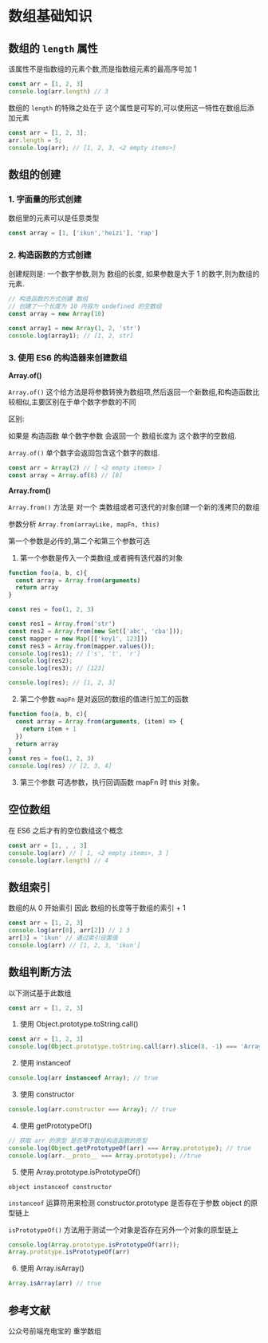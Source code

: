 # 数组基础知识

##  数组的 `length` 属性

该属性不是指数组的元素个数,而是指数组元素的最高序号加 1

```js
const arr = [1, 2, 3]
console.log(arr.length) // 3
```
数组的 `length` 的特殊之处在于 这个属性是可写的,可以使用这一特性在数组后添加元素

```js
const arr = [1, 2, 3];
arr.length = 5;
console.log(arr); // [1, 2, 3, <2 empty items>]
```

## 数组的创建

### 1. 字面量的形式创建

数组里的元素可以是任意类型
```js
const array = [1, ['ikun','heizi'], 'rap']
```

### 2. 构造函数的方式创建

创建规则是: 一个数字参数,则为 数组的长度, 如果参数是大于 1 的数字,则为数组的元素.
```js
// 构造函数的方式创建 数组
// 创建了一个长度为 10 内容为 undefined 的空数组
const array = new Array(10)

const array1 = new Array(1, 2, 'str')
console.log(array1); // [1, 2, str]

```

### 3. 使用 ES6 的构造器来创建数组


**Array.of()**

`Array.of()` 这个给方法是将参数转换为数组项,然后返回一个新数组,和构造函数比较相似,主要区别在于单个数字参数的不同

区别:

如果是 构造函数 单个数字参数 会返回一个 数组长度为 这个数字的空数组.

`Array.of()` 单个数字会返回包含这个数字的数组.


```js
const arr = Array(2) // [ <2 empty items> ]
const array = Array.of(8) // [8]
```

**Array.from()**

`Array.from()` 方法是 对一个 类数组或者可迭代的对象创建一个新的浅拷贝的数组

参数分析 `Array.from(arrayLike, mapFn, this)`

第一个参数是必传的,第二个和第三个参数可选

1. 第一个参数是传入一个类数组,或者拥有迭代器的对象

```js
function foo(a, b, c){
  const array = Array.from(arguments)
  return array
}

const res = foo(1, 2, 3)

const res1 = Array.from('str')
const res2 = Array.from(new Set(['abc', 'cba']));
const mapper = new Map([['key1', 123]])
const res3 = Array.from(mapper.values());
console.log(res1); // ['s', 't', 'r']
console.log(res2);
console.log(res3); // [123]

console.log(res); // [1, 2, 3]

```

2. 第二个参数 `mapFn` 是对返回的数组的值进行加工的函数

```js
function foo(a, b, c){
  const array = Array.from(arguments, (item) => {
    return item + 1
  })
  return array
}
const res = foo(1, 2, 3)
console.log(res) // [2, 3, 4]
```

3. 第三个参数 可选参数，执行回调函数 mapFn 时 this 对象。

## 空位数组

在 ES6 之后才有的空位数组这个概念

```js
const arr = [1, , , 3]
console.log(arr) // [ 1, <2 empty items>, 3 ]
console.log(arr.length) // 4
```

## 数组索引

数组的从 0 开始索引 因此 数组的长度等于数组的索引 + 1

```js
const arr = [1, 2, 3]
console.log(arr[0], arr[2]) // 1 3
arr[3] = 'ikun' // 通过索引设置值
console.log(arr) // [1, 2, 3, 'ikun']
```




## 数组判断方法

以下测试基于此数组
```js
const arr = [1, 2, 3]
```

1. 使用 Object.prototype.toString.call()

```js
const arr = [1, 2, 3]
console.log(Object.prototype.toString.call(arr).slice(8, -1) === 'Array'); // true
```

2. 使用 instanceof

```js
console.log(arr instanceof Array); // true
```

3. 使用 constructor
```js
console.log(arr.constructor === Array); // true
```
4. 使用 getPrototypeOf()
```js
// 获取 arr 的原型 是否等于数组构造函数的原型
console.log(Object.getPrototypeOf(arr) === Array.prototype); // true
console.log(arr.__proto__ === Array.prototype); //true
```

5. 使用 Array.prototype.isPrototypeOf()

`object instanceof constructor`

`instanceof` 运算符用来检测 constructor.prototype 是否存在于参数 object 的原型链上

`isPrototypeOf()` 方法用于测试一个对象是否存在另外一个对象的原型链上

```js
console.log(Array.prototype.isPrototypeOf(arr));
Array.prototype.isPrototypeOf(arr)
```
6. 使用 Array.isArray()
```js
Array.isArray(arr) // true
```

## 参考文献
公众号前端充电宝的 重学数组